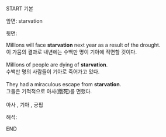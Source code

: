 START
기본

앞면:
starvation


뒷면:
<div>Millions will face <strong>starvation</strong> next year as a result of the drought. </div><div><div>이 가뭄의 결과로 내년에는 수백만 명이 기아에 직면할 것이다.</div></div><div><br></div><div><div>Millions of people are dying of <strong>starvation</strong>. </div><div><div>수백만 명의 사람들이 기아로 죽어가고 있다.</div></div></div><div><br></div><div><div>They had a miraculous escape from <strong>starvation</strong>. </div><div><div>그들은 기적적으로 아사(餓死)를 면했다.</div></div></div><div><br></div><div>아사 , 기아 , 궁핍</div>


해석:

END